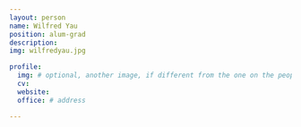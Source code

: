 ```yaml
---
layout: person
name: Wilfred Yau
position: alum-grad
description:
img: wilfredyau.jpg

profile:
  img: # optional, another image, if different from the one on the people page
  cv:
  website:
  office: # address

---
```

